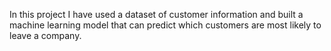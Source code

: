 In this project I have used a dataset of customer information and
built a machine learning model that can predict which
customers are most likely to leave a company.
